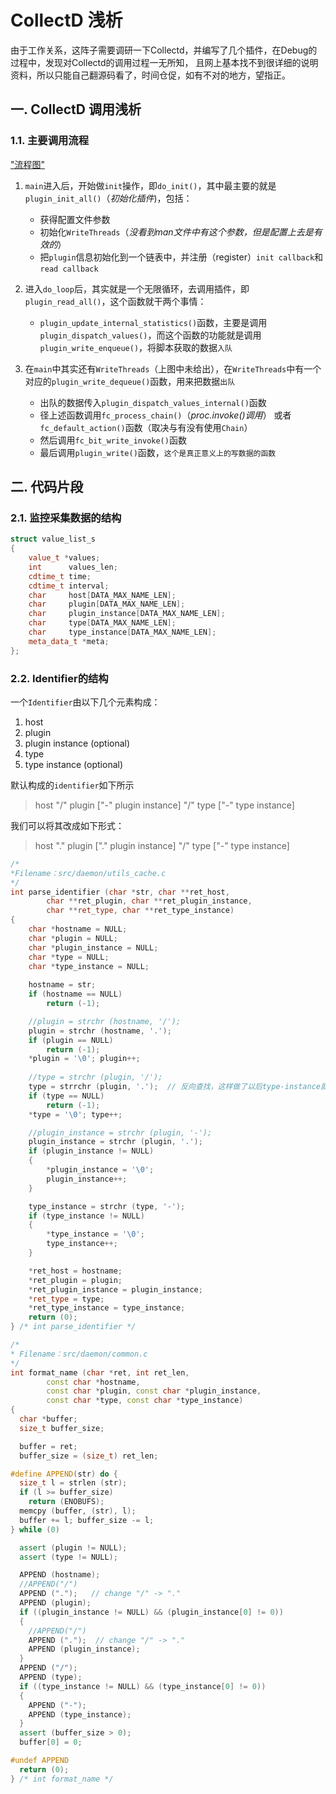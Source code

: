 CollectD 浅析
===========================

由于工作关系，这阵子需要调研一下Collectd，并编写了几个插件，在Debug的过程中，发现对Collectd的调用过程一无所知，
且网上基本找不到很详细的说明资料，所以只能自己翻源码看了，时间仓促，如有不对的地方，望指正。

## 一. CollectD 调用浅析

### 1.1. 主要调用流程

["流程图"]("./images/flow_collectd.png")
1. `main`进入后，开始做`init`操作，即`do_init()`，其中最主要的就是`plugin_init_all()`（_初始化插件_)，包括：
    - 获得配置文件参数
    - 初始化`WriteThreads`（_没看到man文件中有这个参数，但是配置上去是有效的_）
    - 把`plugin`信息初始化到一个链表中，并注册（register）`init callback`和`read callback`
2. 进入`do_loop`后，其实就是一个无限循环，去调用插件，即`plugin_read_all()`，这个函数就干两个事情：
    - `plugin_update_internal_statistics()`函数，主要是调用`plugin_dispatch_values()`，而这个函数的功能就是调用`plugin_write_enqueue()`，将脚本获取的数据`入队`

3. 在`main`中其实还有`WriteThreads`（上图中未给出），在`WriteThreads`中有一个对应的`plugin_write_dequeue()`函数，用来把数据`出队`
    - 出队的数据传入`plugin_dispatch_values_internal()`函数
    - 径上述函数调用`fc_process_chain()`（_proc.invoke()调用_） 或者 `fc_default_action()`函数（取决与有没有使用`Chain`）
    - 然后调用`fc_bit_write_invoke()`函数
    - 最后调用`plugin_write()`函数，`这个是真正意义上的写数据的函数`




## 二. 代码片段

### 2.1. 监控采集数据的结构
```cpp
struct value_list_s
{
	value_t *values;
	int      values_len;
	cdtime_t time;
	cdtime_t interval;
	char     host[DATA_MAX_NAME_LEN];
	char     plugin[DATA_MAX_NAME_LEN];
	char     plugin_instance[DATA_MAX_NAME_LEN];
	char     type[DATA_MAX_NAME_LEN];
	char     type_instance[DATA_MAX_NAME_LEN];
	meta_data_t *meta;
};
```

### 2.2. Identifier的结构

一个`Identifier`由以下几个元素构成：
1. host
2. plugin
3. plugin instance (optional)
4. type
5. type instance (optional)

默认构成的`identifier`如下所示
> host "/" plugin ["-" plugin instance] "/" type ["-" type instance]

我们可以将其改成如下形式：

> host "." plugin ["." plugin instance] "/" type ["-" type instance]

```cpp
/*
*Filename：src/daemon/utils_cache.c
*/
int parse_identifier (char *str, char **ret_host,
		char **ret_plugin, char **ret_plugin_instance,
		char **ret_type, char **ret_type_instance)
{
	char *hostname = NULL;
	char *plugin = NULL;
	char *plugin_instance = NULL;
	char *type = NULL;
	char *type_instance = NULL;
	
	hostname = str;
	if (hostname == NULL)
		return (-1);

	//plugin = strchr (hostname, '/');
	plugin = strchr (hostname, '.');
	if (plugin == NULL)
		return (-1);
	*plugin = '\0'; plugin++;
	
	//type = strchr (plugin, '/');
	type = strrchr (plugin, '.');  // 反向查找，这样做了以后type-instance就让他 为 None
	if (type == NULL)
		return (-1);
	*type = '\0'; type++;

	//plugin_instance = strchr (plugin, '-');
	plugin_instance = strchr (plugin, '.');
	if (plugin_instance != NULL)
	{
		*plugin_instance = '\0';
		plugin_instance++;
	}

	type_instance = strchr (type, '-');
	if (type_instance != NULL)
	{
		*type_instance = '\0';
		type_instance++;
	}

	*ret_host = hostname;
	*ret_plugin = plugin;
	*ret_plugin_instance = plugin_instance;
	*ret_type = type;
	*ret_type_instance = type_instance;
	return (0);
} /* int parse_identifier */
```

```cpp
/*
* Filename：src/daemon/common.c
*/
int format_name (char *ret, int ret_len,
		const char *hostname,
		const char *plugin, const char *plugin_instance,
		const char *type, const char *type_instance)
{
  char *buffer;
  size_t buffer_size;

  buffer = ret;
  buffer_size = (size_t) ret_len;

#define APPEND(str) do {                                               \
  size_t l = strlen (str);                                             \
  if (l >= buffer_size)                                                \
    return (ENOBUFS);                                                  \
  memcpy (buffer, (str), l);                                           \
  buffer += l; buffer_size -= l;                                       \
} while (0)

  assert (plugin != NULL);
  assert (type != NULL);

  APPEND (hostname);
  //APPEND("/")
  APPEND (".");   // change "/" -> "."
  APPEND (plugin);
  if ((plugin_instance != NULL) && (plugin_instance[0] != 0))
  {
    //APPEND("/")
    APPEND (".");  // change "/" -> "."
    APPEND (plugin_instance);
  }
  APPEND ("/");
  APPEND (type);
  if ((type_instance != NULL) && (type_instance[0] != 0))
  {
    APPEND ("-");
    APPEND (type_instance);
  }
  assert (buffer_size > 0);
  buffer[0] = 0;

#undef APPEND
  return (0);
} /* int format_name */
```
